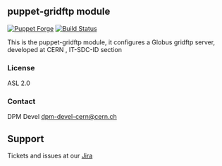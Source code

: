 ## puppet-gridftp module
[![Puppet Forge](http://img.shields.io/puppetforge/v/lcgdm/gridftp.svg)](https://forge.puppetlabs.com/lcgdm/gridftp)
[![Build Status](https://travis-ci.org/cern-it-sdc-id/puppet-gridftp.svg?branch=master)]([https://travis-ci.org/cern-it-sdc-id/puppet-gridftp.svg)

This is the puppet-gridftp module, it configures a Globus gridftp server, developed at CERN , IT-SDC-ID section

### License
ASL 2.0

### Contact
DPM Devel <dpm-devel-cern@cern.ch>

## Support
Tickets and issues at our [Jira](https://its.cern.ch/jira/projects/LCGDM)
